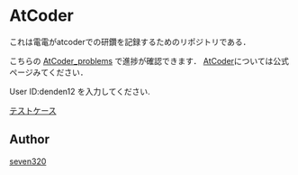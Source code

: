 

AtCoder
====

これは電電がatcoderでの研鑽を記録するためのリポジトリである．

こちらの
[AtCoder_problems](http://beta.kenkoooo.com/atcoder/?user=&rivals=&kind=category)
で進捗が確認できます．
[AtCoder](https://atcoder.jp/?lang=ja)については公式ページみてください．

User ID:denden12
を入力してください.

[テストケース](https://www.dropbox.com/sh/arnpe0ef5wds8cv/AAAk_SECQ2Nc6SVGii3rHX6Fa?dl=0)


## Author
[seven320](https://github.com/seven320)
